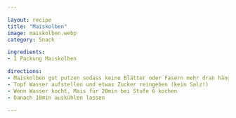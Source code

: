```yaml
---

layout: recipe
title: "Maiskolben"
image: maiskolben.webp
category: Snack

ingredients:
- 1 Packung Maiskolben

directions:
- Maiskolben gut putzen sodass keine Blätter oder Fasern mehr dran hängen
- Topf Wasser aufstellen und etwas Zucker reingeben (kein Salz!)
- Wenn Wasser kocht, Mais für 20min bei Stufe 6 kochen
- Danach 10min auskühlen lassen

---
```

